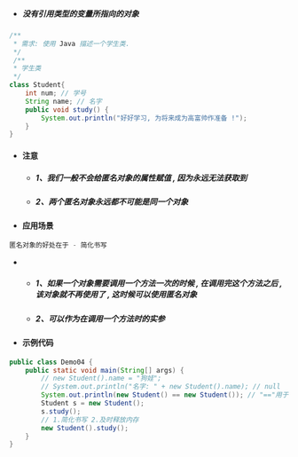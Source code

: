 * ##### 没有引用类型的变量所指向的对象

```java
/**
 * 需求: 使用 Java 描述一个学生类.
 */
 /**
 * 学生类 
 */
class Student{
    int num; // 学号
    String name; // 名字
    public void study() {
        System.out.println("好好学习, 为将来成为高富帅作准备 !");
    }
}
```

* #### 注意

  * ##### 1、我们一般不会给匿名对象的属性赋值 , 因为永远无法获取到
  * ##### 2、两个匿名对象永远都不可能是同一个对象
* #### 应用场景

```java
匿名对象的好处在于 - 简化书写
```

* * ##### 1、如果一个对象需要调用一个方法一次的时候 , 在调用完这个方法之后 , 该对象就不再使用了 , 这时候可以使用匿名对象
  * ##### 2、可以作为在调用一个方法时的实参

* #### 示例代码

```java
public class Demo04 {
	public static void main(String[] args) {
		// new Student().name = "狗娃";
		// System.out.println("名字: " + new Student().name); // null
		System.out.println(new Student() == new Student()); // "=="用于引用类型变量时, 比较的是内存地址(判断两个对象是否为同一个对象)
		Student s = new Student();
		s.study();
		// 1.简化书写 2.及时释放内存
		new Student().study();
	}
}
```



